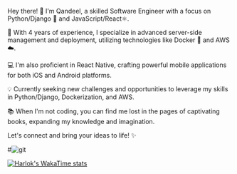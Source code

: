 Hey there! 👋
I'm Qandeel, a skilled Software Engineer with a focus on Python/Django 🐍 and JavaScript/React⚛️.

🚀 With 4 years of experience, I specialize in advanced server-side management and deployment, utilizing technologies like Docker 🐳 and AWS ☁️.

💻 I'm also proficient in React Native, crafting powerful mobile applications for both iOS and Android platforms.

💡 Currently seeking new challenges and opportunities to leverage my skills in Python/Django, Dockerization, and AWS.

📚 When I'm not coding, you can find me lost in the pages of captivating books, expanding my knowledge and imagination.

Let's connect and bring your ideas to life! ✨

#![git](https://github.com/QandeelKhan/QandeelKhan/assets/52636977/de028c34-7175-4670-b893-5acac5e4abd5)

[![Harlok's WakaTime stats](https://github-readme-stats.vercel.app/api/QandeelKhan?username=QandeelKhan)](https://github.com/QandeelKhan/github-readme-stats)
